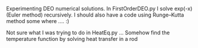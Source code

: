 Experimenting DEO numerical solutions. In FirstOrderDEO.py I solve exp(-x) (Euler method) recursively. I should also have a code using Runge–Kutta method some where .... :)

Not sure what I was trying to do in HeatEq.py ... Somehow find the temperature function by solving heat transfer in a rod